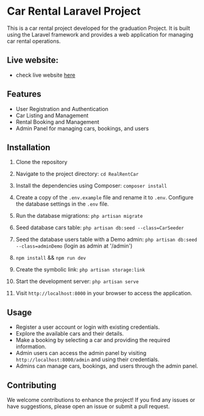 # Car Rental Laravel Project

This is a car rental project developed for the graduation Project. It is built using the Laravel framework and provides a web application for managing car rental operations.

## Live website:

- check live website [here]()

## Features

-   User Registration and Authentication
-   Car Listing and Management
-   Rental Booking and Management
-   Admin Panel for managing cars, bookings, and users



## Installation

1. Clone the repository

2. Navigate to the project directory: `cd RealRentCar`

3. Install the dependencies using Composer: `composer install`

4. Create a copy of the `.env.example` file and rename it to `.env`. Configure the database settings in the `.env` file.

<!-- 5. Generate an application key: `php artisan key:generate` -->

5. Run the database migrations: `php artisan migrate`

7. Seed database cars table: `php artisan db:seed --class=CarSeeder`

8. Seed the database users table with a Demo admin: `php artisan db:seed --class=adminDemo` (login as admin at '/admin')

9. `npm install` && `npm run dev`

10. Create the symbolic link: `php artisan storage:link`

11. Start the development server: `php artisan serve`

12. Visit `http://localhost:8000` in your browser to access the application.

## Usage

-   Register a user account or login with existing credentials.
-   Explore the available cars and their details.
-   Make a booking by selecting a car and providing the required information.
-   Admin users can access the admin panel by visiting `http://localhost:8000/admin` and using their credentials.
-   Admins can manage cars, bookings, and users through the admin panel.

## Contributing

We welcome contributions to enhance the project! If you find any issues or have suggestions, please open an issue or submit a pull request.
